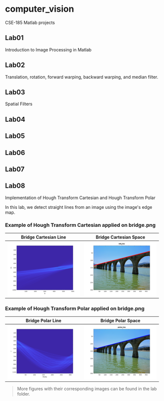 # computer_vision
CSE-185 Matlab projects


## Lab01
Introduction to Image Processing in Matlab

## Lab02 
Translation, rotation, forward warping, backward warping, and median filter. 

## Lab03 
Spatial Filters

## Lab04 

## Lab05

## Lab06 

## Lab07 

## Lab08 

Implementation of Hough Transform Cartesian and Hough Transform Polar

In this lab, we detect straight lines from an image using the image's edge map.

### Example of Hough Transform Cartesian applied on bridge.png

Bridge Cartesian Line             |  Bridge Cartesian Space 
:--------------------------------:|:--------------------------------:
![](./Lab08/bridge_mb_space.png)   | ![](./Lab08/bridge_mb_line.png)

### Example of Hough Transform Polar applied on bridge.png

Bridge Polar Line                 |  Bridge Polar Space 
:--------------------------------:|:--------------------------------:
![](./Lab08/bridge_polar_space.png)| ![](./Lab08/bridge_polar_line.png)

> More figures with their corresponding images can be found in the lab folder.